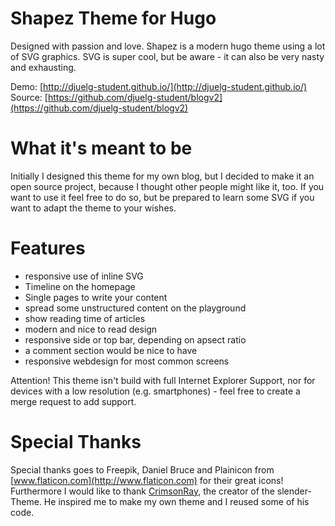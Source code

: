 # Shapez Theme for Hugo
Designed with passion and love.
Shapez is a modern hugo theme using a lot of SVG graphics.
SVG is super cool, but be aware - it can also be very nasty and exhausting.

Demo: [http://djuelg-student.github.io/](http://djuelg-student.github.io/)
Source: [https://github.com/djuelg-student/blogv2](https://github.com/djuelg-student/blogv2)

# What it's meant to be
Initially I designed this theme for my own blog, but I decided to make it an open source project, because I thought other people might like it, too.
If you want to use it feel free to do so, but be prepared to learn some SVG if you want to adapt the theme to your wishes.

# Features
- responsive use of inline SVG
- Timeline on the homepage
- Single pages to write your content
- spread some unstructured content on the playground
- show reading time of articles
- modern and nice to read design
- responsive side or top bar, depending on apsect ratio
- a comment section would be nice to have
- responsive webdesign for most common screens

Attention! This theme isn't build with full Internet Explorer Support, nor for devices with a low resolution (e.g. smartphones) - feel free to create a merge request to add support.

# Special Thanks
Special thanks goes to Freepik, Daniel Bruce and Plainicon from [www.flaticon.com](http://www.flaticon.com) for their great icons!
Furthermore I would like to thank [CrimsonRay](https://github.com/CrimsonRay), the creator of the slender-Theme. He inspired me to make my own theme and I reused some of his code.